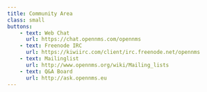 ```yaml
---
title: Community Area
class: small
buttons:
    - text: Web Chat
      url: https://chat.opennms.com/opennms
    - text: Freenode IRC
      url: https://kiwiirc.com/client/irc.freenode.net/opennms
    - text: Mailinglist
      url: http://www.opennms.org/wiki/Mailing_lists
    - text: Q&A Board
      url: http://ask.opennms.eu
---
```

